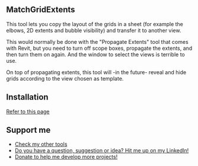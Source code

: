 ## MatchGridExtents

This tool lets you copy the layout of the grids in a sheet (for example the elbows, 2D extents and bubble visibility) and transfer it to another view.

This would normally be done with the "Propagate Extents" tool that comes with Revit, but you need to turn off scope boxes, propagate the extents, and then turn them on again. And the window to select the views is terrible to use.

On top of propagating extents, this tool will -in the future- reveal and hide grids according to the view chosen as template.

## Installation

[Refer to this page](https://github.com/GastonBC/GasTools/wiki/How-to-install-an-addin)

## Support me

 - [Check my other tools](https://github.com/GastonBC/GasTools/wiki)
 - [Do you have a question, suggestion or idea? Hit me up on my LinkedIn!](https://www.linkedin.com/in/gastonbc/)
 - [Donate to help me develop more projects!](https://www.paypal.com/donate/?hosted_button_id=9UY2TS7VVSRSJ)
